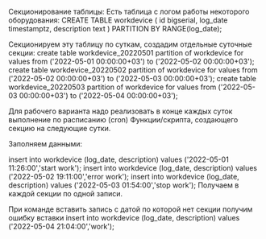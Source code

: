 Секционирование таблицы:
Есть таблица с логом работы некоторого оборудования:
CREATE TABLE workdevice (
	id bigserial,
       	log_date    timestamptz,
	description text
   ) PARTITION BY RANGE(log_date);

Секционируем эту таблицу по суткам, создадим отдельные суточные секции:
create table workdevice_20220501 partition of workdevice for values from ('2022-05-01 00:00:00+03') to ('2022-05-02 00:00:00+03');
create table workdevice_20220502 partition of workdevice for values from ('2022-05-02 00:00:00+03') to ('2022-05-03 00:00:00+03');
create table workdevice_20220503 partition of workdevice for values from ('2022-05-03 00:00:00+03') to ('2022-05-04 00:00:00+03');

Для рабочего варианта надо реализовать в конце каждых суток выполнение по расписанию (cron) Функции/скрипта,
создающего секцию на следующие сутки.

Заполняем данными:

insert into workdevice (log_date, description) values ('2022-05-01 11:26:00','start work');
insert into workdevice (log_date, description) values ('2022-05-02 19:11:00','error work');
insert into workdevice (log_date, description) values ('2022-05-03 01:54:00','stop work');
Получаем в каждой секции по одной записи.

При команде вставить запись с датой по которой нет секции получим ошибку вставки
insert into workdevice (log_date, description) values ('2022-05-04 21:04:00','work');

